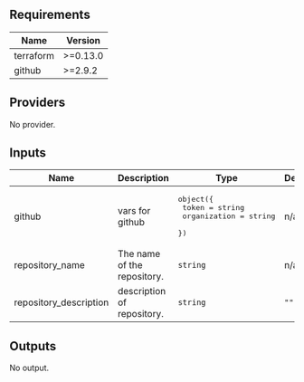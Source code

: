 ## Requirements

| Name      | Version  |
| --------- | -------- |
| terraform | >=0.13.0 |
| github    | >=2.9.2  |

## Providers

No provider.

## Inputs

| Name | Description | Type | Default | Required |
| --- | --- | --- | --- | :-: |
| github | vars for github | <pre>object({<br> token = string<br> organization = string<br> })</pre> | n/a | yes |
| repository_name | The name of the repository. | `string` | n/a | yes |
| repository_description | description of repository. | `string` | `""` | no |

## Outputs

No output.
